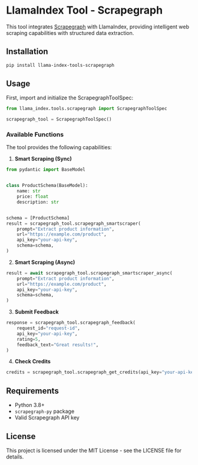 # LlamaIndex Tool - Scrapegraph

This tool integrates [Scrapegraph](https://scrapegraphai.com) with LlamaIndex, providing intelligent web scraping capabilities with structured data extraction.

## Installation

```bash
pip install llama-index-tools-scrapegraph
```

## Usage

First, import and initialize the ScrapegraphToolSpec:

```python
from llama_index.tools.scrapegraph import ScrapegraphToolSpec

scrapegraph_tool = ScrapegraphToolSpec()
```

### Available Functions

The tool provides the following capabilities:

1. **Smart Scraping (Sync)**

```python
from pydantic import BaseModel


class ProductSchema(BaseModel):
    name: str
    price: float
    description: str


schema = [ProductSchema]
result = scrapegraph_tool.scrapegraph_smartscraper(
    prompt="Extract product information",
    url="https://example.com/product",
    api_key="your-api-key",
    schema=schema,
)
```

2. **Smart Scraping (Async)**

```python
result = await scrapegraph_tool.scrapegraph_smartscraper_async(
    prompt="Extract product information",
    url="https://example.com/product",
    api_key="your-api-key",
    schema=schema,
)
```

3. **Submit Feedback**

```python
response = scrapegraph_tool.scrapegraph_feedback(
    request_id="request-id",
    api_key="your-api-key",
    rating=5,
    feedback_text="Great results!",
)
```

4. **Check Credits**

```python
credits = scrapegraph_tool.scrapegraph_get_credits(api_key="your-api-key")
```

## Requirements

- Python 3.8+
- `scrapegraph-py` package
- Valid Scrapegraph API key

## License

This project is licensed under the MIT License - see the LICENSE file for details.
